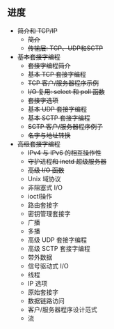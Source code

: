 ## 进度
- ~~简介和 TCP/IP~~
    - ~~简介~~
    - ~~传输层: TCP、UDP和SCTP~~
- ~~基本套接字编程~~
    - ~~套接字编程简介~~
    - ~~基本 TCP 套接字编程~~
    - ~~TCP 客户/服务器程序示例~~
    - ~~I/O 复用: select 和 poll 函数~~
    - ~~套接字选项~~
    - ~~基本 UDP 套接字编程~~
    - ~~基本 SCTP 套接字编程~~
    - ~~SCTP 客户/服务器程序例子~~
    - ~~名字与地址转换~~
- ~~高级套接字编程~~
    - ~~IPv4 与 IPv6 的相互操作性~~
    - ~~守护进程和 inetd 超级服务器~~
    - ~~高级 I/O 函数~~
    - Unix 域协议
    - 非阻塞式 I/O
    - ioctl操作
    - 路由套接字
    - 密钥管理套接字
    - 广播
    - 多播
    - 高级 UDP 套接字编程
    - 高级 SCTP 套接字编程
    - 带外数据
    - 信号驱动式 I/O
    - 线程
    - IP 选项
    - 原始套接字
    - 数据链路访问
    - 客户/服务器程序设计范式
    - 流